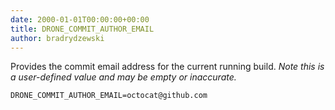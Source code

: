 ```yaml
---
date: 2000-01-01T00:00:00+00:00
title: DRONE_COMMIT_AUTHOR_EMAIL
author: bradrydzewski
---
```


Provides the commit email address for the current running build. _Note this is a user-defined value and may be empty or inaccurate._

```
DRONE_COMMIT_AUTHOR_EMAIL=octocat@github.com
```
